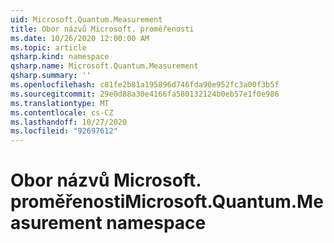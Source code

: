 ```yaml
---
uid: Microsoft.Quantum.Measurement
title: Obor názvů Microsoft. proměřenosti
ms.date: 10/26/2020 12:00:00 AM
ms.topic: article
qsharp.kind: namespace
qsharp.name: Microsoft.Quantum.Measurement
qsharp.summary: ''
ms.openlocfilehash: c81fe2b81a195896d746fda90e952fc3a00f3b5f
ms.sourcegitcommit: 29e0d88a30e4166fa580132124b0eb57e1f0e986
ms.translationtype: MT
ms.contentlocale: cs-CZ
ms.lasthandoff: 10/27/2020
ms.locfileid: "92697612"
---
```

# <a name="microsoftquantummeasurement-namespace"></a><span data-ttu-id="abcff-102">Obor názvů Microsoft. proměřenosti</span><span class="sxs-lookup"><span data-stu-id="abcff-102">Microsoft.Quantum.Measurement namespace</span></span>



